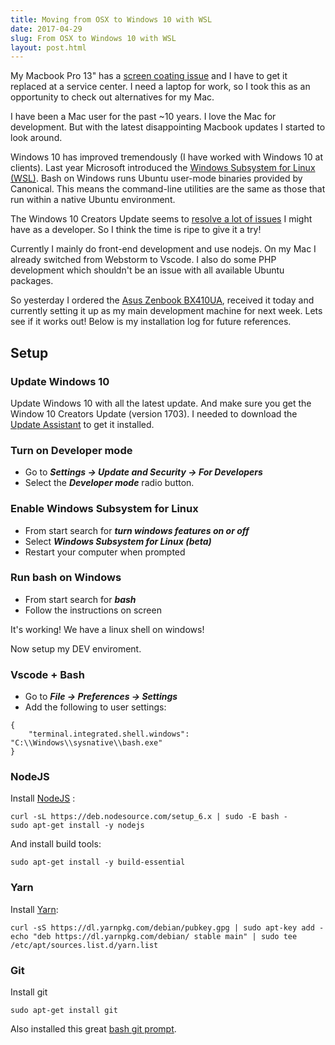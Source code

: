 ```yaml
---
title: Moving from OSX to Windows 10 with WSL
date: 2017-04-29
slug: From OSX to Windows 10 with WSL
layout: post.html
---
```


My Macbook Pro 13" has a [screen coating issue](http://www.macworld.com/article/2994479/macbook/report-apple-will-replace-retina-macbook-pro-screens-with-bad-coating.html) and I have to get it replaced at a service center. I need a laptop for work, so I took this as an opportunity to check out alternatives for my Mac.

I have been a Mac user for the past ~10 years. I love the Mac for development. But with the latest 
disappointing Macbook updates I started to look around. 

Windows 10 has improved tremendously (I have worked with Windows 10 at clients). Last year Microsoft introduced the [Windows Subsystem for Linux (WSL)](https://insights.ubuntu.com/2016/03/30/ubuntu-on-windows-the-ubuntu-userspace-for-windows-developers/). Bash on Windows runs Ubuntu user-mode binaries provided by Canonical. This means the command-line utilities are the same as those that run within a native Ubuntu environment.

The Windows 10 Creators Update seems to [resolve a lot of issues](https://blogs.msdn.microsoft.com/commandline/2017/04/11/windows-10-creators-update-whats-new-in-bashwsl-windows-console/
) I might have as a developer. So I think the time is ripe to give it a try!

Currently I mainly do front-end development and use nodejs. On my Mac I already switched from Webstorm to Vscode. I also do some PHP development which shouldn't be an issue with all available Ubuntu packages.

So yesterday I ordered the [Asus Zenbook BX410UA](https://www.asus.com/Notebooks/ASUS-ZenBook-UX410UA/), received it today and currently setting it up as my main development machine for next week. Lets see if it works out! Below is my installation log for future references. 

## Setup

### Update Windows 10

Update Windows 10 with all the latest update. And make sure you get the Window 10 Creators Update (version 1703). I needed to download the [Update Assistant](https://www.microsoft.com/en-us/software-download/windows10) to get it installed.

### Turn on Developer mode

- Go to ***Settings -> Update and Security -> For Developers*** 
- Select the ***Developer mode*** radio button.

### Enable Windows Subsystem for Linux

- From start search for ***turn windows features on or off***
- Select ***Windows Subsystem for Linux (beta)***
- Restart your computer when prompted

### Run bash on Windows

- From start search for ***bash***
- Follow the instructions on screen

It's working! We have a linux shell on windows!

Now setup my DEV enviroment.

### Vscode + Bash

- Go to ***File -> Preferences -> Settings***
- Add the following to user settings:

```
{
    "terminal.integrated.shell.windows": "C:\\Windows\\sysnative\\bash.exe"
}
```

### NodeJS

Install [NodeJS](https://nodejs.org/en/download/package-manager/#debian-and-ubuntu-based-linux-distributions) :

```
curl -sL https://deb.nodesource.com/setup_6.x | sudo -E bash -
sudo apt-get install -y nodejs
```

And install build tools:

```
sudo apt-get install -y build-essential
```

### Yarn

Install [Yarn](https://yarnpkg.com/lang/en/docs/install/#linux-tab):

```
curl -sS https://dl.yarnpkg.com/debian/pubkey.gpg | sudo apt-key add -
echo "deb https://dl.yarnpkg.com/debian/ stable main" | sudo tee /etc/apt/sources.list.d/yarn.list
```

### Git

Install git

```
sudo apt-get install git
```

Also installed this great [bash git prompt](https://github.com/magicmonty/bash-git-prompt).
